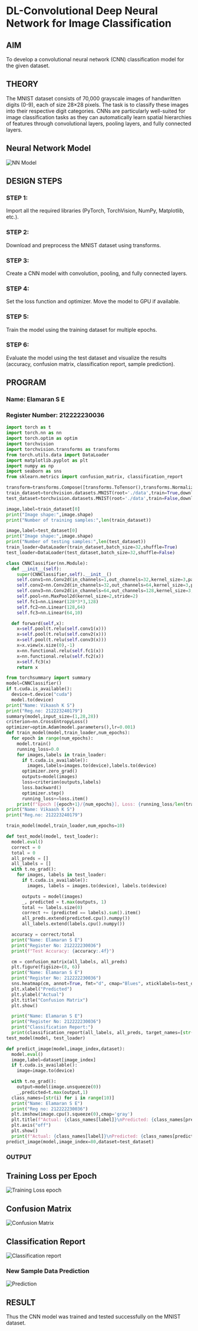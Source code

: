 # DL-Convolutional Deep Neural Network for Image Classification

## AIM
To develop a convolutional neural network (CNN) classification model for the given dataset.

## THEORY
The MNIST dataset consists of 70,000 grayscale images of handwritten digits (0-9), each of size 28×28 pixels. The task is to classify these images into their respective digit categories. CNNs are particularly well-suited for image classification tasks as they can automatically learn spatial hierarchies of features through convolutional layers, pooling layers, and fully connected layers.

## Neural Network Model
![NN Model](https://github.com/user-attachments/assets/6afbb1e8-8f18-437f-b5b8-75f182fb7a05)


## DESIGN STEPS
### STEP 1: 
Import all the required libraries (PyTorch, TorchVision, NumPy, Matplotlib, etc.).

### STEP 2: 
Download and preprocess the MNIST dataset using transforms.

### STEP 3: 
Create a CNN model with convolution, pooling, and fully connected layers.

### STEP 4: 
Set the loss function and optimizer. Move the model to GPU if available.

### STEP 5: 
Train the model using the training dataset for multiple epochs.

### STEP 6: 
Evaluate the model using the test dataset and visualize the results (accuracy, confusion matrix, classification report, sample prediction).

## PROGRAM
### Name: Elamaran S E
### Register Number: 212222230036

```python
import torch as t
import torch.nn as nn
import torch.optim as optim
import torchvision
import torchvision.transforms as transforms
from torch.utils.data import DataLoader
import matplotlib.pyplot as plt
import numpy as np
import seaborn as sns
from sklearn.metrics import confusion_matrix, classification_report

transform=transforms.Compose([transforms.ToTensor(),transforms.Normalize((0.5,),(0.5,))])
train_dataset=torchvision.datasets.MNIST(root='./data',train=True,download=True,transform=transform)
test_dataset=torchvision.datasets.MNIST(root='./data',train=False,download=True,transform=transform)

image,label=train_dataset[0]
print("Image shape:",image.shape)
print("Number of training samples:",len(train_dataset))

image,label=test_dataset[0]
print("Image shape:",image.shape)
print("Number of testing samples:",len(test_dataset))
train_loader=DataLoader(train_dataset,batch_size=32,shuffle=True)
test_loader=DataLoader(test_dataset,batch_size=32,shuffle=False)

class CNNClassifier(nn.Module):
  def __init__(self):
    super(CNNClassifier,self).__init__()
    self.conv1=nn.Conv2d(in_channels=1,out_channels=32,kernel_size=3,padding=1)
    self.conv2=nn.Conv2d(in_channels=32,out_channels=64,kernel_size=3,padding=1)
    self.conv3=nn.Conv2d(in_channels=64,out_channels=128,kernel_size=3,padding=1)
    self.pool=nn.MaxPool2d(kernel_size=2,stride=2)
    self.fc1=nn.Linear(128*3*3,128)
    self.fc2=nn.Linear(128,64)
    self.fc3=nn.Linear(64,10)

  def forward(self,x):
    x=self.pool(t.relu(self.conv1(x)))
    x=self.pool(t.relu(self.conv2(x)))
    x=self.pool(t.relu(self.conv3(x)))
    x=x.view(x.size(0),-1)
    x=nn.functional.relu(self.fc1(x))
    x=nn.functional.relu(self.fc2(x))
    x=self.fc3(x)
    return x

from torchsummary import summary
model=CNNClassifier()
if t.cuda.is_available():
  device=t.device("cuda")
  model.to(device)
print("Name: Vikaash K S")
print("Reg.no: 212223240179")
summary(model,input_size=(1,28,28))
criterion=nn.CrossEntropyLoss()
optimizer=optim.Adam(model.parameters(),lr=0.001)
def train_model(model,train_loader,num_epochs):
  for epoch in range(num_epochs):
    model.train()
    running_loss=0.0
    for images,labels in train_loader:
      if t.cuda.is_available():
        images,labels=images.to(device),labels.to(device)
      optimizer.zero_grad()
      outputs=model(images)
      loss=criterion(outputs,labels)
      loss.backward()
      optimizer.step()
      running_loss+=loss.item()
    print(f"Epoch [{epoch+1}/{num_epochs}], Loss: {running_loss/len(train_loader):.4f}")
print("Name: Vikaash K S")
print("Reg.no: 212223240179")

train_model(model,train_loader,num_epochs=10)

def test_model(model, test_loader):
  model.eval()
  correct = 0
  total = 0
  all_preds = []
  all_labels = []
  with t.no_grad():
    for images, labels in test_loader:
      if t.cuda.is_available():
        images, labels = images.to(device), labels.to(device)

      outputs = model(images)
      _, predicted = t.max(outputs, 1)
      total += labels.size(0)
      correct += (predicted == labels).sum().item()
      all_preds.extend(predicted.cpu().numpy())
      all_labels.extend(labels.cpu().numpy())

  accuracy = correct/total
  print("Name: Elamaran S E")
  print("Register No: 212222230036")
  print(f"Test Accuracy: {accuracy:.4f}")

  cm = confusion_matrix(all_labels, all_preds)
  plt.figure(figsize=(8, 6))
  print("Name: Elamaran S E")
  print("Register No: 212222230036")
  sns.heatmap(cm, annot=True, fmt="d", cmap="Blues", xticklabels=test_dataset.classes, yticklabels=test_dataset.classes)
  plt.xlabel("Predicted")
  plt.ylabel("Actual")
  plt.title("Confusion Matrix")
  plt.show()

  print("Name: Elamaran S E")
  print("Register No: 212222230036")
  print("Classification Report:")
  print(classification_report(all_labels, all_preds, target_names=[str(i) for i in range(10)]))
test_model(model, test_loader)

def predict_image(model,image_index,dataset):
  model.eval()
  image,label=dataset[image_index]
  if t.cuda.is_available():
    image=image.to(device)

  with t.no_grad():
    output=model(image.unsqueeze(0))
    _,predicted=t.max(output,1)
  class_names=[str(i) for i in range(10)]
  print("Name: Elamaran S E")
  print("Reg no: 212222230036")
  plt.imshow(image.cpu().squeeze(0),cmap='gray')
  plt.title(f"Actual: {class_names[label]}\nPredicted: {class_names[predicted.item()]}")
  plt.axis("off")
  plt.show()
  print(f"Actual: {class_names[label]}\nPredicted: {class_names[predicted.item()]}")
predict_image(model,image_index=80,dataset=test_dataset)

```
### OUTPUT

## Training Loss per Epoch
![Training Loss epoch](https://github.com/user-attachments/assets/04463aba-a9c9-4174-9706-e75932fe1de3)

## Confusion Matrix
![Confusion Matrix](https://github.com/user-attachments/assets/680570df-1a22-4c3e-84eb-f173576ae431)

## Classification Report
![Classification report](https://github.com/user-attachments/assets/3eccc36d-1f5c-4496-80aa-cc413a94cd02)

### New Sample Data Prediction
![Prediction](https://github.com/user-attachments/assets/ccbbc208-72c1-4093-9638-be2c56dcfbbf)


## RESULT
Thus the CNN model was trained and tested successfully on the MNIST dataset.
